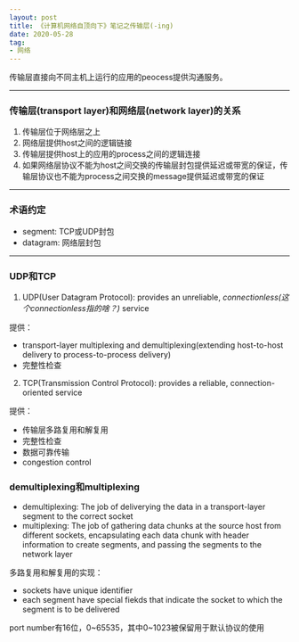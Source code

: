 ```yaml
---
layout: post
title: 《计算机网络自顶向下》笔记之传输层(-ing)
date: 2020-05-28
tag: 
- 网络
---
```


传输层直接向不同主机上运行的应用的peocess提供沟通服务。


<!-- more -->

---

### 传输层(transport layer)和网络层(network layer)的关系

1. 传输层位于网络层之上
2. 网络层提供host之间的逻辑链接
3. 传输层提供host上的应用的process之间的逻辑连接
4. 如果网络层协议不能为host之间交换的传输层封包提供延迟或带宽的保证，传输层协议也不能为process之间交换的message提供延迟或带宽的保证

---

### 术语约定

- segment: TCP或UDP封包
- datagram: 网络层封包

---

### UDP和TCP

1. UDP(User Datagram Protocol): provides an unreliable, *connectionless(这个connectionless指的啥？)* service

  提供：
  - transport-layer multiplexing and demultiplexing(extending host-to-host delivery to process-to-process delivery)
  - 完整性检查
  
2. TCP(Transmission Control Protocol): provides a reliable, connection-oriented service
   
  提供：
  - 传输层多路复用和解复用
  - 完整性检查
  - 数据可靠传输
  - congestion control

### demultiplexing和multiplexing

- demultiplexing: The job of deliverying the data in a transport-layer segment to the correct socket
- multiplexing: The job of gathering data chunks at the source host from different sockets, encapsulating each data chunk with header information to create segments, and passing the segments to the network layer

多路复用和解复用的实现：

- sockets have unique identifier
- each segment have special fiekds that indicate the socket to which the segment is to be delivered

port number有16位，0~65535，其中0~1023被保留用于默认协议的使用